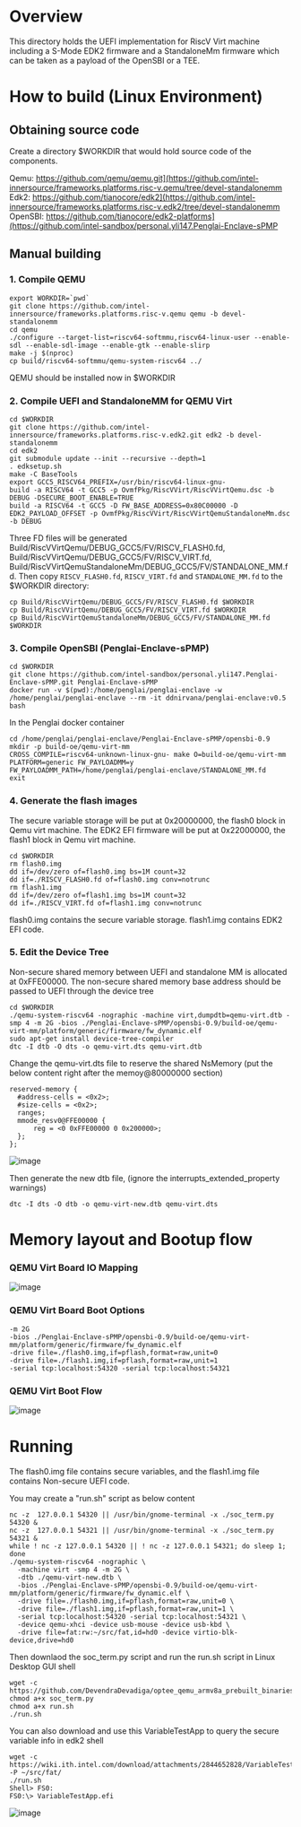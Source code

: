 # Overview

This directory holds the UEFI implementation for RiscV Virt machine including 
a S-Mode EDK2 firmware and a StandaloneMm firmware which can be taken as a payload 
of the OpenSBI or a TEE.

# How to build (Linux Environment)

## Obtaining source code

Create a directory $WORKDIR that would hold source code of the components.

  Qemu: https://github.com/qemu/qemu.git](https://github.com/intel-innersource/frameworks.platforms.risc-v.qemu/tree/devel-standalonemm
  Edk2: https://github.com/tianocore/edk2](https://github.com/intel-innersource/frameworks.platforms.risc-v.edk2/tree/devel-standalonemm
  OpenSBI: https://github.com/tianocore/edk2-platforms](https://github.com/intel-sandbox/personal.yli147.Penglai-Enclave-sPMP

## Manual building

### 1. Compile QEMU

   ```
   export WORKDIR=`pwd`
   git clone https://github.com/intel-innersource/frameworks.platforms.risc-v.qemu qemu -b devel-standalonemm
   cd qemu
   ./configure --target-list=riscv64-softmmu,riscv64-linux-user --enable-sdl --enable-sdl-image --enable-gtk --enable-slirp
   make -j $(nproc)
   cp build/riscv64-softmmu/qemu-system-riscv64 ../
   ```

  QEMU should be installed now in $WORKDIR

### 2. Compile UEFI and StandaloneMM for QEMU Virt

   ```
   cd $WORKDIR
   git clone https://github.com/intel-innersource/frameworks.platforms.risc-v.edk2.git edk2 -b devel-standalonemm
   cd edk2
   git submodule update --init --recursive --depth=1
   . edksetup.sh
   make -C BaseTools
   export GCC5_RISCV64_PREFIX=/usr/bin/riscv64-linux-gnu-
   build -a RISCV64 -t GCC5 -p OvmfPkg/RiscVVirt/RiscVVirtQemu.dsc -b DEBUG -DSECURE_BOOT_ENABLE=TRUE
   build -a RISCV64 -t GCC5 -D FW_BASE_ADDRESS=0x80C00000 -D EDK2_PAYLOAD_OFFSET -p OvmfPkg/RiscVVirt/RiscVVirtQemuStandaloneMm.dsc -b DEBUG
   ```
  
  Three FD files will be generated  
  Build/RiscVVirtQemu/DEBUG_GCC5/FV/RISCV_FLASH0.fd,
  Build/RiscVVirtQemu/DEBUG_GCC5/FV/RISCV_VIRT.fd,
  Build/RiscVVirtQemuStandaloneMm/DEBUG_GCC5/FV/STANDALONE_MM.fd.
  Then copy `RISCV_FLASH0.fd`, `RISCV_VIRT.fd` and `STANDALONE_MM.fd` to the $WORKDIR directory:
   ```
   cp Build/RiscVVirtQemu/DEBUG_GCC5/FV/RISCV_FLASH0.fd $WORKDIR
   cp Build/RiscVVirtQemu/DEBUG_GCC5/FV/RISCV_VIRT.fd $WORKDIR
   cp Build/RiscVVirtQemuStandaloneMm/DEBUG_GCC5/FV/STANDALONE_MM.fd $WORKDIR
   ```

### 3. Compile OpenSBI (Penglai-Enclave-sPMP)

   ```
   cd $WORKDIR
   git clone https://github.com/intel-sandbox/personal.yli147.Penglai-Enclave-sPMP.git Penglai-Enclave-sPMP
   docker run -v $(pwd):/home/penglai/penglai-enclave -w /home/penglai/penglai-enclave --rm -it ddnirvana/penglai-enclave:v0.5 bash
   ```
  
  In the Penglai docker container
   ```
   cd /home/penglai/penglai-enclave/Penglai-Enclave-sPMP/opensbi-0.9
   mkdir -p build-oe/qemu-virt-mm
   CROSS_COMPILE=riscv64-unknown-linux-gnu- make O=build-oe/qemu-virt-mm PLATFORM=generic FW_PAYLOADMM=y FW_PAYLOADMM_PATH=/home/penglai/penglai-enclave/STANDALONE_MM.fd
   exit
   ```

### 4. Generate the flash images
  The secure variable storage will be put at 0x20000000, the flash0 block in Qemu virt machine.
  The EDK2 EFI firmware will be put at 0x22000000, the flash1 block in Qemu virt machine.
   ```
   cd $WORKDIR
   rm flash0.img
   dd if=/dev/zero of=flash0.img bs=1M count=32
   dd if=./RISCV_FLASH0.fd of=flash0.img conv=notrunc
   rm flash1.img
   dd if=/dev/zero of=flash1.img bs=1M count=32
   dd if=./RISCV_VIRT.fd of=flash1.img conv=notrunc
   ```
  flash0.img contains the secure variable storage.
  flash1.img contains EDK2 EFI code.
 
### 5. Edit the Device Tree
  Non-secure shared memory between UEFI and standalone MM is
  allocated at 0xFFE00000. The non-secure shared memory base address
  should be passed to UEFI through the device tree
   ```
   cd $WORKDIR
   ./qemu-system-riscv64 -nographic -machine virt,dumpdtb=qemu-virt.dtb -smp 4 -m 2G -bios ./Penglai-Enclave-sPMP/opensbi-0.9/build-oe/qemu-virt-mm/platform/generic/firmware/fw_dynamic.elf
   sudo apt-get install device-tree-compiler
   dtc -I dtb -O dts -o qemu-virt.dts qemu-virt.dtb
   ```

  Change the qemu-virt.dts file to reserve the shared NsMemory (put the below content right after the memoy@80000000 section)
   ```
   reserved-memory {
     #address-cells = <0x2>;
     #size-cells = <0x2>;
     ranges;
     mmode_resv0@FFE00000 {
         reg = <0 0xFFE00000 0 0x200000>;
     };
   };
   ```
   ![image](https://github.com/intel-sandbox/personal.yli147.edk2/assets/21300636/819b3a51-49a4-4ef6-8b9a-f9f257abbc80)

  Then generate the new dtb file, (ignore the interrupts_extended_property warnings)
   ```
   dtc -I dts -O dtb -o qemu-virt-new.dtb qemu-virt.dts
   ```

# Memory layout and Bootup flow

### QEMU Virt Board IO Mapping
![image](https://github.com/intel-sandbox/personal.yli147.edk2/assets/21300636/df288581-b861-4120-b600-d3ac9f19f0ee)

### QEMU Virt Board Boot Options
   ```
  -m 2G
  -bios ./Penglai-Enclave-sPMP/opensbi-0.9/build-oe/qemu-virt-mm/platform/generic/firmware/fw_dynamic.elf
  -drive file=./flash0.img,if=pflash,format=raw,unit=0
  -drive file=./flash1.img,if=pflash,format=raw,unit=1
  -serial tcp:localhost:54320 -serial tcp:localhost:54321
   ```
### QEMU Virt Boot Flow
![image](https://github.com/intel-sandbox/personal.yli147.edk2/assets/21300636/26e91845-57eb-454f-b159-0ecce9489d02)
  
# Running

  The flash0.img file contains secure variables,
  and the flash1.img file contains Non-secure UEFI code.
  
  You may create a "run.sh" script as below content
  
  ```
  nc -z  127.0.0.1 54320 || /usr/bin/gnome-terminal -x ./soc_term.py 54320 &
  nc -z  127.0.0.1 54321 || /usr/bin/gnome-terminal -x ./soc_term.py 54321 &
  while ! nc -z 127.0.0.1 54320 || ! nc -z 127.0.0.1 54321; do sleep 1; done
  ./qemu-system-riscv64 -nographic \
    -machine virt -smp 4 -m 2G \
    -dtb ./qemu-virt-new.dtb \
    -bios ./Penglai-Enclave-sPMP/opensbi-0.9/build-oe/qemu-virt-mm/platform/generic/firmware/fw_dynamic.elf \
    -drive file=./flash0.img,if=pflash,format=raw,unit=0 \
    -drive file=./flash1.img,if=pflash,format=raw,unit=1 \
    -serial tcp:localhost:54320 -serial tcp:localhost:54321 \
    -device qemu-xhci -device usb-mouse -device usb-kbd \
    -drive file=fat:rw:~/src/fat,id=hd0 -device virtio-blk-device,drive=hd0
  ```  
  Then downlaod the soc_term.py script and run the run.sh script in Linux Desktop GUI shell
  ```
  wget -c https://github.com/DevendraDevadiga/optee_qemu_armv8a_prebuilt_binaries/raw/main/optee_qemu_armv8a/soc_term.py
  chmod a+x soc_term.py
  chmod a+x run.sh
  ./run.sh
  ```
  
  You can also download and use this VariableTestApp to query the secure variable info in edk2 shell
  ```
  wget -c https://wiki.ith.intel.com/download/attachments/2844652828/VariableTestApp.efi -P ~/src/fat/
  ./run.sh 
  Shell> FS0:
  FS0:\> VariableTestApp.efi
  ```
  ![image](https://github.com/intel-sandbox/personal.yli147.edk2/assets/21300636/07c77dab-e523-45ea-82f1-f0f9fe0dc278)
